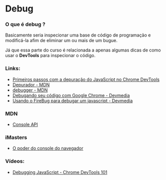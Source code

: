 # Debug

### O que é debug ?

Basicamente seria inspecionar uma base de código de programação e modificá-la afim de eliminar um ou mais de um bugue.

Já que essa parte do curso é relacionada a apenas algumas dicas de como usar o **DevTools** para inspecionar o código.

### Links:

- [Primeiros passos com a depuração do JavaScript no Chrome DevTools](https://developers.google.com/web/tools/chrome-devtools/javascript/?hl=pt-br)
- [Depurador - MDN](https://developer.mozilla.org/pt-BR/docs/Tools/Depurador)
- [debugger - MDN](https://developer.mozilla.org/pt-BR/docs/Web/JavaScript/Reference/Statements/debugger)
- [Debugando seu código com Google Chrome - Devmedia](https://www.devmedia.com.br/debugando-seu-codigo-com-google-chrome/29137)
- [Usando o FireBug para debugar um javascript - Devmedia](https://www.devmedia.com.br/usando-o-firebug-para-debugar-um-javascript/7143)

### MDN

- [Console API](https://developer.mozilla.org/pt-BR/docs/Web/API/console/log)

### iMasters

- [O poder do console do navegador](https://imasters.com.br/desenvolvimento/o-poder-do-console-do-navegador)

### Vídeos:

- [Debugging JavaScript - Chrome DevTools 101](https://www.youtube.com/watch?v=H0XScE08hy8)
